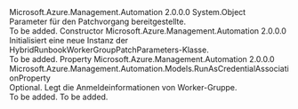 <Type Name="HybridRunbookWorkerGroupPatchParameters" FullName="Microsoft.Azure.Management.Automation.Models.HybridRunbookWorkerGroupPatchParameters">
  <TypeSignature Language="C#" Value="public class HybridRunbookWorkerGroupPatchParameters" />
  <TypeSignature Language="ILAsm" Value=".class public auto ansi beforefieldinit HybridRunbookWorkerGroupPatchParameters extends System.Object" />
  <TypeSignature Language="DocId" Value="T:Microsoft.Azure.Management.Automation.Models.HybridRunbookWorkerGroupPatchParameters" />
  <TypeSignature Language="VB.NET" Value="Public Class HybridRunbookWorkerGroupPatchParameters" />
  <TypeSignature Language="F#" Value="type HybridRunbookWorkerGroupPatchParameters = class" />
  <AssemblyInfo>
    <AssemblyName>Microsoft.Azure.Management.Automation</AssemblyName>
    <AssemblyVersion>2.0.0.0</AssemblyVersion>
  </AssemblyInfo>
  <Base>
    <BaseTypeName>System.Object</BaseTypeName>
  </Base>
  <Interfaces />
  <Docs>
    <summary>
            Parameter für den Patchvorgang bereitgestellte.
            </summary>
    <remarks>To be added.</remarks>
  </Docs>
  <Members>
    <Member MemberName=".ctor">
      <MemberSignature Language="C#" Value="public HybridRunbookWorkerGroupPatchParameters ();" />
      <MemberSignature Language="ILAsm" Value=".method public hidebysig specialname rtspecialname instance void .ctor() cil managed" />
      <MemberSignature Language="DocId" Value="M:Microsoft.Azure.Management.Automation.Models.HybridRunbookWorkerGroupPatchParameters.#ctor" />
      <MemberSignature Language="VB.NET" Value="Public Sub New ()" />
      <MemberType>Constructor</MemberType>
      <AssemblyInfo>
        <AssemblyName>Microsoft.Azure.Management.Automation</AssemblyName>
        <AssemblyVersion>2.0.0.0</AssemblyVersion>
      </AssemblyInfo>
      <Parameters />
      <Docs>
        <summary>
            Initialisiert eine neue Instanz der HybridRunbookWorkerGroupPatchParameters-Klasse.
            </summary>
        <remarks>To be added.</remarks>
      </Docs>
    </Member>
    <Member MemberName="Credential">
      <MemberSignature Language="C#" Value="public Microsoft.Azure.Management.Automation.Models.RunAsCredentialAssociationProperty Credential { get; set; }" />
      <MemberSignature Language="ILAsm" Value=".property instance class Microsoft.Azure.Management.Automation.Models.RunAsCredentialAssociationProperty Credential" />
      <MemberSignature Language="DocId" Value="P:Microsoft.Azure.Management.Automation.Models.HybridRunbookWorkerGroupPatchParameters.Credential" />
      <MemberSignature Language="VB.NET" Value="Public Property Credential As RunAsCredentialAssociationProperty" />
      <MemberSignature Language="F#" Value="member this.Credential : Microsoft.Azure.Management.Automation.Models.RunAsCredentialAssociationProperty with get, set" Usage="Microsoft.Azure.Management.Automation.Models.HybridRunbookWorkerGroupPatchParameters.Credential" />
      <MemberType>Property</MemberType>
      <AssemblyInfo>
        <AssemblyName>Microsoft.Azure.Management.Automation</AssemblyName>
        <AssemblyVersion>2.0.0.0</AssemblyVersion>
      </AssemblyInfo>
      <ReturnValue>
        <ReturnType>Microsoft.Azure.Management.Automation.Models.RunAsCredentialAssociationProperty</ReturnType>
      </ReturnValue>
      <Docs>
        <summary>
            Optional. Legt die Anmeldeinformationen von Worker-Gruppe.
            </summary>
        <value>To be added.</value>
        <remarks>To be added.</remarks>
      </Docs>
    </Member>
  </Members>
</Type>